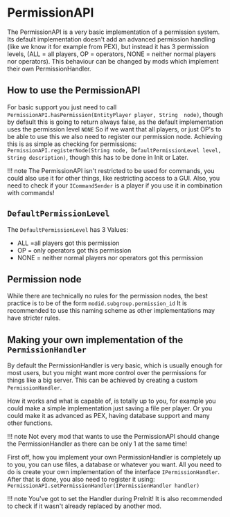 PermissionAPI
=============

The PermissionAPI is a very basic implementation of a permission system.
Its default implementation doesn't add an advanced permission handling (like we know it for example from PEX), 
but instead it has 3 permission levels, (ALL = all players, OP = operators, NONE = neither normal players nor operators).
This behaviour can be changed by mods which implement their own PermissionHandler.

How to use the PermissionAPI
-----------------------------

For basic support you just need to call `PermissionAPI.hasPermission(EntityPlayer player, String  node)`,
though by default this is going to return always false, as the default implementation uses the permission level `NONE`
So if we want that all players, or just OP's to be able to use this  we also need to register our permission node.
Achieving this is as simple as checking for permissions: `PermissionAPI.registerNode(String node, DefaultPermissionLevel level, String description)`, 
though this has to be done in Init or Later.

!!! note
    The PermissionAPI isn't restricted to be used for commands, you could also use it for other things, like restricting access to a GUI.
   Also, you need to check if your `ICommandSender` is a player if you use it in combination with commands!

`DefaultPermissionLevel`
--------------

The `DefaultPermissionLevel` has 3 Values:
* ALL =all players got this permission
* OP = only operators got this permission
* NONE = neither normal players nor operators got this permission

Permission node
---------------------------------------

While there are technically no rules for the permission nodes, the best practice is to be of the form `modid.subgroup.permission_id`
It is recommended to use this naming scheme as other implementations may have stricter rules.

Making your own implementation of the `PermissionHandler`
--------------------------------------

By default the PermissionHandler is very basic, which is usually enough for most users, 
but you might want more control over the permissions for things like a big server.
This can be achieved  by creating a custom `PermissionHandler`.

How it works and what is capable of, is totally up to you, for example you could make a simple implementation just saving a file per player.
Or you could make it as advanced as PEX, having database support and many other functions.

!!! note
    Not every mod that wants to use the PermissionAPI should change the PermissionHandler as there can be only 1 at the same time!

First off, how you implement your own PermissionHandler is completely up to you, you can use files, a database or whatever you want.
All you need to do is create your own implementation of the interface `IPermissionHandler`.
After that is done, you also need to register it using:  `PermissionAPI.setPermissionHandler(IPermissionHandler handler)`

!!! note
    You've got to set the Handler during PreInit!
    It is also recommended to check if it wasn't already replaced by another mod.
